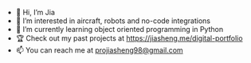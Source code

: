 - 👋 Hi, I’m Jia
- 👀 I’m interested in aircraft, robots and no-code integrations
- 🌱 I’m currently learning object oriented programming in Python
- 🏆 Check out my past projects at https://jiasheng.me/digital-portfolio
- 📫 You can reach me at projiasheng98@gmail.com

<!---
JST3217/JST3217 is a ✨ special ✨ repository because its `README.md` (this file) appears on your GitHub profile.
You can click the Preview link to take a look at your changes.
--->
